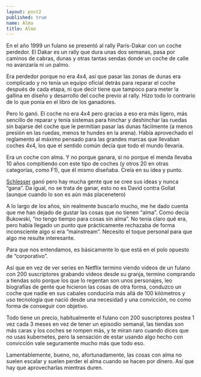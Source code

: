 ```yaml
---
layout: post2
published: true
name: Alma
title: Alma
---
```


En el año 1999 un fulano se presentó al rally París-Dakar con un coche perdedor. El Dakar es un rally que dura unas dos semanas, pasa por caminos de cabras, dunas y otras tantas sendas donde un coche de calle no avanzaría ni un palmo.

Era perdedor porque no era 4x4, así que pasar las zonas de dunas era complicado y no tenía un equipo oficial detrás para reparar el coche después de cada etapa, ni que decir tiene que tampoco para meter la gallina en diseño y desarrollo del coche previo al rally. Hizo todo lo contrario de lo que ponía en el libro de los ganadores.

Pero lo ganó. El coche no era 4x4 pero gracias a eso era más ligero, más sencillo de reparar y tenía sistemas para hinchar y deshinchar las ruedas sin bajarse del coche que le permitían pasar las dunas fácilmente (a menos presión en las ruedas, menos te hundes en la arena). Había aprovechado el reglamento al máximo pensado para las grandes marcas que llevaban coches 4x4, los que el sentido común decía que todo el mundo llevaría.

Era un coche con alma. Y no porque ganara, si no porque el menda llevaba 10 años compitiendo con este tipo de coches (y otros 20 en otras categorías, como F1), que él mismo diseñaba. Creía en su idea y punto.

[Schlesser](https://en.wikipedia.org/wiki/Jean-Louis_Schlesser) ganó pero hay mucha gente que se cree sus ideas y nunca “gana”. Da igual, no se trata de ganar, esto no es David contra Goliat (aunque cuando lo son es aún más placenetero)


A lo largo de los años, sin realmente buscarlo mucho, me he dado cuenta que me han dejado de gustar las cosas que no tienen “alma”. Como decía Bukowski, “no tengo tiempo para cosas sin alma”. No tenía claro qué era, pero había llegado un punto que prácticamente rechazaba de forma inconsciente algo si era “mainstream”. Necesito el toque personal para que algo me resulte interesante.

Para que nos entendamos, es básicamente lo que está en el polo opuesto de “corporativo”.


Así que en vez de ver series en Netflix termino viendo videos de un fulano con 200 suscriptores grabando videos desde su granja, termino comprando a tiendas solo porque los que lo regentan son unos personajes, leo biografías de gente que hicieron las cosas de otra forma, conduzco un coche que nadie en sus cabales conduciría más allá de 100 kilómetros y uso tecnología que nació desde una necesidad y una convicción, no como forma de conseguir con objetivo.


Todo tiene un precio, habitualmente el fulano con 200 suscriptores postea 1 vez cada 3 meses en vez de tener un episodio semanal, las tiendas son más caras y los coches se rompen más, y te miran raro cuando dices que no usas kubernetes, pero la sensación de estar usando algo hecho con convicción vale seguramente mucho más que todo eso. 


Lamentablemente, bueno, no, afortunadamente, las cosas con alma no suelen escalar y suelen perder el alma cuando se hacen por dinero. Así que hay que aprovecharlas mientras duren.
